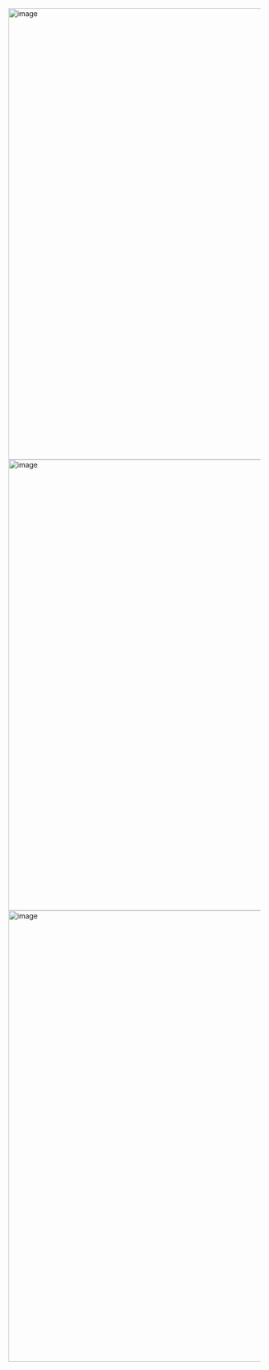 <img width="900" alt="image" src="https://github.com/user-attachments/assets/d05a1ed3-39a6-40f1-a4c8-765865943e86" />
<img width="900" alt="image" src="https://github.com/user-attachments/assets/409f1c97-2155-45fe-8902-eb0f66b432ed" />


<img width="900" alt="image" src="https://github.com/user-attachments/assets/5c90a2fb-e276-49ea-86d6-65dfc66c5bcf" />
